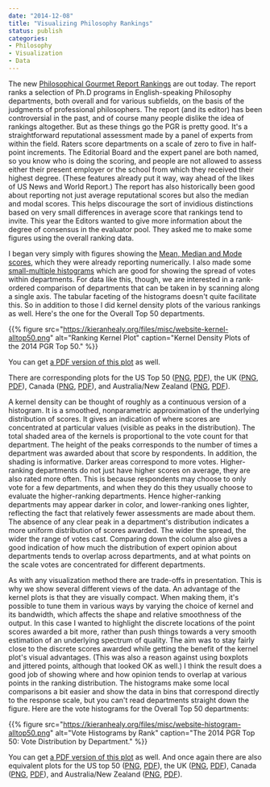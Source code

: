 ```yaml
---
date: "2014-12-08"
title: "Visualizing Philosophy Rankings"
status: publish
categories:
- Philosophy
- Visualization
- Data
---
```



The new [Philosophical Gourmet Report Rankings](http://www.philosophicalgourmet.com) are out today. The report ranks a selection of Ph.D programs in English-speaking Philosophy departments, both overall and for various subfields, on the basis of the judgments of professional philosophers. The report (and its editor) has been controversial in the past, and of course many people dislike the idea of rankings altogether. But as these things go the PGR is pretty good. It's a straightforward reputational assessment made by a panel of experts from within the field. Raters score departments on a scale of zero to five in half-point increments. The Editorial Board and the expert panel are both named, so you know who is doing the scoring, and people are not allowed to assess either their present employer or the school from which they received their highest degree. (These features already put it way, way ahead of the likes of US News and World Report.) The report has also historically been good about reporting not just average reputational scores but also the median and modal scores. This helps discourage the sort of invidious distinctions based on very small differences in average score that rankings tend to invite. This year the Editors wanted to give more information about the degree of consensus in the evaluator pool. They asked me to make some figures using the overall ranking data.

I began very simply with figures showing the [Mean, Median and Mode scores](https://kieranhealy.org/files/misc/website-mmm-alltop50.png), which they were already reporting numerically. I also made some [small-multiple histograms](https://kieranhealy.org/files/misc/website-histogram-alltop50.png) which are good for showing the spread of votes within departments. For data like this, though, we are interested in a rank-ordered comparison of departments that can be taken in by scanning along a single axis. The tabular faceting of the histograms doesn't quite facilitate this. So in addition to those I did kernel density plots of the various rankings as well. Here's the one for the Overall Top 50 departments.

{{% figure src="https://kieranhealy.org/files/misc/website-kernel-alltop50.png" alt="Ranking Kernel Plot" caption="Kernel Density Plots of the 2014 PGR Top 50." %}}

You can get [a PDF version of this plot](https://kieranhealy.org/files/misc/website-kernel-alltop50.pdf) as well.

There are corresponding plots for the US Top 50 ([PNG](https://kieranhealy.org/files/misc/website-kernel-US50.png), [PDF](https://kieranhealy.org/files/misc/website-kernel-US50.pdf)), the UK ([PNG](https://kieranhealy.org/files/misc/website-kernel-uk.png), [PDF](https://kieranhealy.org/files/misc/website-kernel-uk.pdf)), Canada ([PNG](https://kieranhealy.org/files/misc/website-kernel-canada.png), [PDF](https://kieranhealy.org/files/misc/website-kernel-canada.pdf)), and Australia/New Zealand ([PNG](https://kieranhealy.org/files/misc/website-kernel-ANZ.png), [PDF](https://kieranhealy.org/files/misc/website-kernel-ANZ.pdf)).

A kernel density can be thought of roughly as a continuous version of a histogram. It is a smoothed, nonparametric approximation of the underlying distribution of scores. It gives an indication of where scores are concentrated at particular values (visible as peaks in the distribution). The total shaded area of the kernels is proportional to the vote count for that department. The height of the peaks corresponds to the number of times a department was awarded about that score by respondents. In addition, the shading is informative. Darker areas correspond to more votes. Higher-ranking departments do not just have higher scores on average, they are also rated more often. This is because respondents may choose to only vote for a few departments, and when they do this they usually choose to evaluate the higher-ranking departments. Hence higher-ranking departments may appear darker in color, and lower-ranking ones lighter, reflecting the fact that relatively fewer assessments are made about them. The absence of any clear peak in a department's distribution indicates a more uniform distribution of scores awarded. The wider the spread, the wider the range of votes cast. Comparing down the column also gives a good indication of how much the distribution of expert opinion about departments tends to overlap across departments, and at what points on the scale votes are concentrated for different departments.

As with any visualization method there are trade-offs in presentation. This is why we show several different views of the data. An advantage of the kernel plots is that they are visually compact. When making them, it's possible to tune them in various ways by varying the choice of kernel and its bandwidth, which affects the shape and relative smoothness of the output. In this case I wanted to highlight the discrete locations of the point scores awarded a bit more, rather than push things towards a very smooth estimation of an underlying spectrum of quality. The aim was to stay fairly close to the discrete scores awarded while getting the benefit of the kernel plot's visual advantages. (This was also a reason against using boxplots and jittered points, although that looked OK as well.) I think the result does a good job of showing where and how opinion tends to overlap at various points in the ranking distribution. The histograms make some local comparisons a bit easier and show the data in bins that correspond directly to the response scale, but you can't read departments straight down the figure. Here are the vote histograms for the Overall Top 50 departments:


{{% figure src="https://kieranhealy.org/files/misc/website-histogram-alltop50.png" alt="Vote Histograms by Rank" caption="The 2014 PGR Top 50: Vote Distribution by Department." %}}

You can get [a PDF version of this plot](https://kieranhealy.org/files/misc/website-histogram-alltop50.pdf) as well. And once again there are also equivalent plots for the US top 50 ([PNG](https://kieranhealy.org/files/misc/website-histogram-US50.png), [PDF](https://kieranhealy.org/files/misc/website-histogram-US50.pdf)), the UK ([PNG](https://kieranhealy.org/files/misc/website-histogram-UK.png), [PDF](https://kieranhealy.org/files/misc/website-histogram-UK.pdf)), Canada ([PNG](https://kieranhealy.org/files/misc/website-histogram-canada.png), [PDF](https://kieranhealy.org/files/misc/website-histogram-canada.pdf)), and Australia/New Zealand ([PNG](https://kieranhealy.org/files/misc/website-histogram-ANZ.png), [PDF](https://kieranhealy.org/files/misc/website-histogram-ANZ.pdf)).

